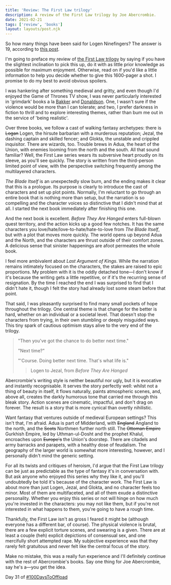 ```yaml
---
title: 'Review: The First Law trilogy'
description: A review of the First Law trilogy by Joe Abercrombie.
date: 2021-02-21
tags: ['review', 'books']
layout: layouts/post.njk
---
```


So how many things have been said for Logen Ninefingers? The answer is 19, according to [this post](https://www.reddit.com/r/TheFirstLaw/comments/e3lova/complete_catalog_of_say_one_things/).

I'm going to preface my review of [the First Law trilogy](https://www.goodreads.com/book/show/11706669-the-first-law-trilogy) by saying if you have the slightest inclination to pick this up, do it with as little prior knowledge as possible for maximum enjoyment. Otherwise, read on if you'd like a little information to help you decide whether to give this 1600-pager a shot. I promise to do my best to avoid obvious spoilers.

I was hankering after something medieval and gritty, and even though I'd enjoyed the Game of Thrones TV show, I was never particularly interested in 'grimdark' books a la [Bakker](https://en.wikipedia.org/wiki/R._Scott_Bakker) and [Donaldson](https://en.wikipedia.org/wiki/Stephen_R._Donaldson). One, I wasn't sure if the violence would be more than I can tolerate; and two, I prefer darkness in fiction to thrill and to explore interesting themes, rather than bum me out in the service of 'being realistic'.

Over three books, we follow a cast of walking fantasy archetypes: there is ~~Logan~~ Logen, the hirsute barbarian with a murderous reputation; Jezal, the dashing captain and skilled fencer; and Glokta, the unstable and crippled inquisitor. There are wizards, too. Trouble brews in Adua, the heart of the Union, with enemies looming from the north and the south. All that sound familiar? Well, the First Law series wears its subversive heart proudly on its sleeve, as you'll see quickly. The story is written from the third-person limited point of view, with the perspective switching frequently among the multilayered characters.

*The Blade Itself* is an unexpectedly slow burn, and the ending makes it clear that this is a prologue. Its purpose is clearly to introduce the cast of characters and set up plot points. Normally, I'm reluctant to go through an entire book that is nothing more than setup, but the narration is so compelling and the character voices so distinctive that I didn't mind that at all. I started the next book immediately after finishing this one. 

And the next book is excellent. *Before They Are Hanged* enters full-blown quest territory, and the action kicks up a good few notches. It has the same characters you love/hate/love-to-hate/hate-to-love from *The Blade Itself*, but with a plot that moves more quickly. The world opens up beyond Adua and the North, and the characters are thrust outside of their comfort zones. A delicious sense that sinister happenings are afoot permeates the whole book.

I feel more ambivalent about *Last Argument of Kings*. While the narration remains intimately focused on the characters, the stakes are raised to epic proportions. My problem with it is the oddly detached tone&mdash;I don't know if it's because the writing gets a little repetitive, or if it's the recurring sense of resignation. By the time I reached the end I was surprised to find that I didn't hate it, though I felt the story had already lost some steam before that point. 

That said, I was pleasantly surprised to find many small pockets of hope throughout the trilogy. One central theme is that change for the better is hard, whether on an individual or a societal level. That doesn't stop the characters from trying, in their own stumbling or deeply misguided ways. This tiny spark of cautious optimism stays alive to the very end of the trilogy.

> "Then you've got the chance to do better next time."  
> 
> "Next time?"
> 
> "'Course. Doing better next time. That's what life is."
> > Logen to Jezal, from *Before They Are Hanged*



Abercrombie's writing style is neither beautiful nor ugly, but it is evocative and instantly recognisable. It serves the story perfectly well: whilst not a thing of beauty in itself, it flows naturally, paints atmospheric scenes, and, above all, creates the darkly humorous tone that carried me through this bleak story. Action scenes are cinematic, impactful, and don't drag on forever. The result is a story that is more cynical than overtly nihilistic.  

Want fantasy that ventures outside of medieval European settings? This isn't that, I'm afraid. Adua is part of Midderland, with ~~England~~ Angland to the north, and the ~~Scots~~ Northmen further north still. The ~~Ottoman Empire~~ Gurkhish Empire, led by Uthman-ul-Dosht and the prophet Khalul, encroaches upon ~~Europe's~~ the Union's doorstep. There are citadels and army barracks and parapets, with a healthy dose of feudalism. The geography of the larger world is somewhat more interesting, however, and I personally didn't mind the generic setting. 

For all its twists and critiques of heroism, I'd argue that the First Law trilogy can be just as predictable as the type of fantasy it's in conversation with. But ask anyone who enjoyed this series why they like it, and you'll undoubtedly be told it's because of the character work. The First Law is about more than just Logen, Jezal, and Glokta, and no character feels too minor. Most of them are multifaceted, and all of them exude a distinctive personality. Whether you enjoy this series or not will hinge on how much you're invested in the characters: you may not like them, but if you're not interested in what happens to them, you're going to have a rough time. 
 
Thankfully, the First Law isn't as gross I feared it might be (although everyone has a different bar, of course). The physical violence is brutal, there are a few explicit torture scenes, and swearing is a given. There are at least a couple (heh) explicit depictions of consensual sex, and one mercifully short attempted rape. My subjective experience was that they rarely felt gratuitous and never felt like the central focus of the story. 

Make no mistake, this was a really fun experience and I'll definitely continue with the rest of Abercrombie's books. Say one thing for Joe Abercrombie, say he's a&mdash;you get the idea.

Day 31 of [#100DaysToOffload](https://100daystooffload.com/)
